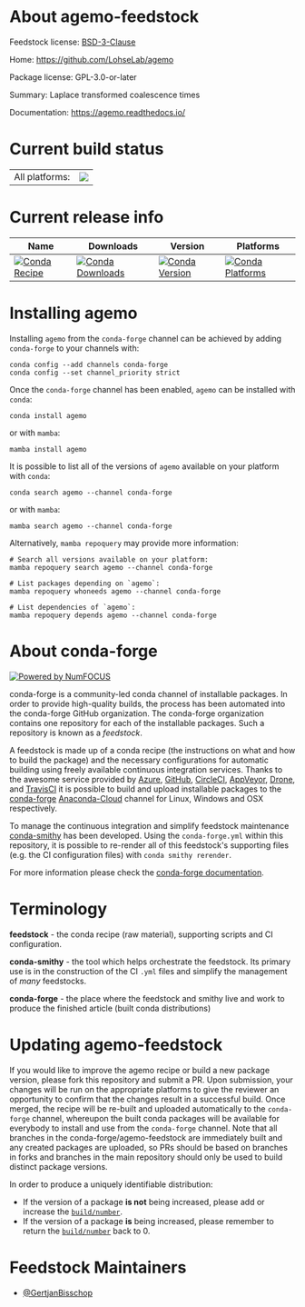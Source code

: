 About agemo-feedstock
=====================

Feedstock license: [BSD-3-Clause](https://github.com/conda-forge/agemo-feedstock/blob/main/LICENSE.txt)

Home: https://github.com/LohseLab/agemo

Package license: GPL-3.0-or-later

Summary: Laplace transformed coalescence times

Documentation: https://agemo.readthedocs.io/

Current build status
====================


<table><tr><td>All platforms:</td>
    <td>
      <a href="https://dev.azure.com/conda-forge/feedstock-builds/_build/latest?definitionId=19466&branchName=main">
        <img src="https://dev.azure.com/conda-forge/feedstock-builds/_apis/build/status/agemo-feedstock?branchName=main">
      </a>
    </td>
  </tr>
</table>

Current release info
====================

| Name | Downloads | Version | Platforms |
| --- | --- | --- | --- |
| [![Conda Recipe](https://img.shields.io/badge/recipe-agemo-green.svg)](https://anaconda.org/conda-forge/agemo) | [![Conda Downloads](https://img.shields.io/conda/dn/conda-forge/agemo.svg)](https://anaconda.org/conda-forge/agemo) | [![Conda Version](https://img.shields.io/conda/vn/conda-forge/agemo.svg)](https://anaconda.org/conda-forge/agemo) | [![Conda Platforms](https://img.shields.io/conda/pn/conda-forge/agemo.svg)](https://anaconda.org/conda-forge/agemo) |

Installing agemo
================

Installing `agemo` from the `conda-forge` channel can be achieved by adding `conda-forge` to your channels with:

```
conda config --add channels conda-forge
conda config --set channel_priority strict
```

Once the `conda-forge` channel has been enabled, `agemo` can be installed with `conda`:

```
conda install agemo
```

or with `mamba`:

```
mamba install agemo
```

It is possible to list all of the versions of `agemo` available on your platform with `conda`:

```
conda search agemo --channel conda-forge
```

or with `mamba`:

```
mamba search agemo --channel conda-forge
```

Alternatively, `mamba repoquery` may provide more information:

```
# Search all versions available on your platform:
mamba repoquery search agemo --channel conda-forge

# List packages depending on `agemo`:
mamba repoquery whoneeds agemo --channel conda-forge

# List dependencies of `agemo`:
mamba repoquery depends agemo --channel conda-forge
```


About conda-forge
=================

[![Powered by
NumFOCUS](https://img.shields.io/badge/powered%20by-NumFOCUS-orange.svg?style=flat&colorA=E1523D&colorB=007D8A)](https://numfocus.org)

conda-forge is a community-led conda channel of installable packages.
In order to provide high-quality builds, the process has been automated into the
conda-forge GitHub organization. The conda-forge organization contains one repository
for each of the installable packages. Such a repository is known as a *feedstock*.

A feedstock is made up of a conda recipe (the instructions on what and how to build
the package) and the necessary configurations for automatic building using freely
available continuous integration services. Thanks to the awesome service provided by
[Azure](https://azure.microsoft.com/en-us/services/devops/), [GitHub](https://github.com/),
[CircleCI](https://circleci.com/), [AppVeyor](https://www.appveyor.com/),
[Drone](https://cloud.drone.io/welcome), and [TravisCI](https://travis-ci.com/)
it is possible to build and upload installable packages to the
[conda-forge](https://anaconda.org/conda-forge) [Anaconda-Cloud](https://anaconda.org/)
channel for Linux, Windows and OSX respectively.

To manage the continuous integration and simplify feedstock maintenance
[conda-smithy](https://github.com/conda-forge/conda-smithy) has been developed.
Using the ``conda-forge.yml`` within this repository, it is possible to re-render all of
this feedstock's supporting files (e.g. the CI configuration files) with ``conda smithy rerender``.

For more information please check the [conda-forge documentation](https://conda-forge.org/docs/).

Terminology
===========

**feedstock** - the conda recipe (raw material), supporting scripts and CI configuration.

**conda-smithy** - the tool which helps orchestrate the feedstock.
                   Its primary use is in the construction of the CI ``.yml`` files
                   and simplify the management of *many* feedstocks.

**conda-forge** - the place where the feedstock and smithy live and work to
                  produce the finished article (built conda distributions)


Updating agemo-feedstock
========================

If you would like to improve the agemo recipe or build a new
package version, please fork this repository and submit a PR. Upon submission,
your changes will be run on the appropriate platforms to give the reviewer an
opportunity to confirm that the changes result in a successful build. Once
merged, the recipe will be re-built and uploaded automatically to the
`conda-forge` channel, whereupon the built conda packages will be available for
everybody to install and use from the `conda-forge` channel.
Note that all branches in the conda-forge/agemo-feedstock are
immediately built and any created packages are uploaded, so PRs should be based
on branches in forks and branches in the main repository should only be used to
build distinct package versions.

In order to produce a uniquely identifiable distribution:
 * If the version of a package **is not** being increased, please add or increase
   the [``build/number``](https://docs.conda.io/projects/conda-build/en/latest/resources/define-metadata.html#build-number-and-string).
 * If the version of a package **is** being increased, please remember to return
   the [``build/number``](https://docs.conda.io/projects/conda-build/en/latest/resources/define-metadata.html#build-number-and-string)
   back to 0.

Feedstock Maintainers
=====================

* [@GertjanBisschop](https://github.com/GertjanBisschop/)


